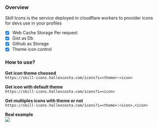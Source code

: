 ### Overview

Skill Icons is the service deployed in cloudflare workers to provider icons for devs use in your profiles

- [x] Web Cache Storage Per request
- [x] Gist as Db
- [x] Github as Storage
- [x] Theme icon control

### How to use?

**Get icon theme choosed**  
`https://skill-icons.hallexcosta.com/icons?i=<theme>:<icon>`

**Get icon with default theme**  
`https://skill-icons.hallexcosta.com/icons?i=<icon>`

**Get multiples icons with theme or not**  
`https://skill-icons.hallexcosta.com/icons?i=<theme>:<icon>,<icon>`

**Real example**  
![](https://skill-icons.hallexcosta.com/icons?i=js,ts,light:php,nodejs,bun,go,lua,bash,cs,cpp,relay)